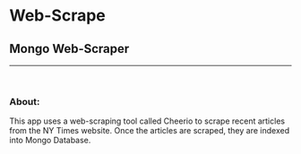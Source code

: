# Web-Scrape

<h2>Mongo Web-Scraper</h2>
<hr>
<br>
<h3>About:</h3>
<p>This app uses a web-scraping tool called Cheerio to scrape recent articles from the NY Times website. Once the articles are scraped, they are indexed into Mongo Database.</p>
